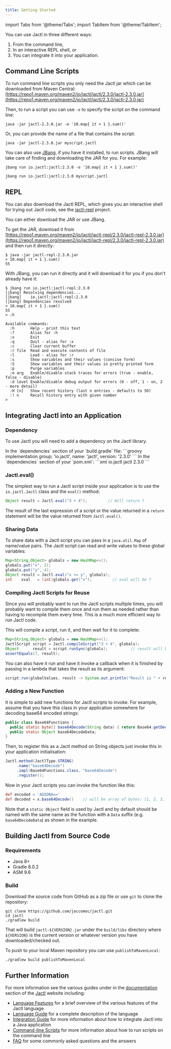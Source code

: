 ```yaml
---
title: Getting Started
---
```


import Tabs from '@theme/Tabs';
import TabItem from '@theme/TabItem';

You can use Jactl in three different ways:
1. From the command line,
2. In an interactive REPL shell, or
3. You can integrate it into your application.

## Command Line Scripts

To run command line scripts you only need the Jactl jar which can be downloaded from Maven Central:
[https://repo1.maven.org/maven2/io/jactl/jactl/2.3.0/jactl-2.3.0.jar](https://repo1.maven.org/maven2/io/jactl/jactl/2.3.0/jactl-2.3.0.jar)

Then, to run a script you can use `-e` to specify the script on the command line:
```shell
java -jar jactl-2.3.0.jar -e '10.map{ it + 1 }.sum()'
```
Or, you can provide the name of a file that contains the script:
```shell
java -jar jactl-2.3.0.jar myscript.jactl
```

You can also use [JBang](https://www.jbang.dev/), if you have it installed, to run scripts.
JBang will take care of finding and downloading the JAR for you.
For example:
```shell
jbang run io.jactl:jactl:2.3.0 -e '10.map{ it + 1 }.sum()'
```

```shell
jbang run io.jactl:jactl:2.3.0 myscript.jactl
```

## REPL

You can also download the Jactl REPL, which gives you an interactive shell for trying out Jactl code, see the
[jactl-repl](https://github.com/jaccomoc/jactl-repl) project.

You can either download the JAR or use JBang.

To get the JAR, download it from [https://repo1.maven.org/maven2/io/jactl/jactl-repl/2.3.0/jactl-repl-2.3.0.jar](https://repo1.maven.org/maven2/io/jactl/jactl-repl/2.3.0/jactl-repl-2.3.0.jar)
and then run it directly:
```shell
$ java -jar jactl-repl-2.3.0.jar
> 10.map{ it + 1 }.sum()
55
```

With JBang, you can run it directly and it will download it for you if you don't already have it:
```shell
$ jbang run io.jactl:jactl-repl:2.3.0
[jbang] Resolving dependencies...
[jbang]    io.jactl:jactl-repl:2.3.0
[jbang] Dependencies resolved
> 10.map{ it + 1 }.sum()
55
> :h

Available commands:
  :h       Help - print this text
  :?       Alias for :h
  :x       Exit
  :q       Quit - alias for :x
  :c       Clear current buffer
  :r file  Read and execute contents of file
  :l       Load - alias for :r
  :s       Show variables and their values (concise form)
  :S       Show variables and their values in pretty printed form
  :p       Purge variables
  :e arg   Enable/disable stack traces for errors (true - enable, false - disable)
  :d level Enable/disable debug output for errors (0 - off, 1 - on, 2 - more detail)
  :H [n]   Show recent history (last n entries - defaults to 50)
  :! n     Recall history entry with given number
>  
```

## Integrating Jactl into an Application

### Dependency

To use Jactl you will need to add a dependency on the Jactl library.

<Tabs>
<TabItem value="Gradle" label="Gradle" default>
In the `dependencies` section of your `build.gradle` file:
```groovy
implementation group: 'io.jactl', name: 'jactl', version: '2.3.0'
```
</TabItem>
<TabItem value="Maven" label="Maven">
In the `dependencies` section of your `pom.xml`:
```xml
<dependency>
 <groupId>io.jactl</groupId>
 <artifactId>jactl</artifactId>
 <version>2.3.0</version>
</dependency>
```
</TabItem>
</Tabs>

### Jactl.eval()

The simplest way to run a Jactl script inside your application is to use the `io.jactl.Jactl` class and the `eval()` method:
```java
Object result = Jactl.eval("3 + 4");         // Will return 7
```

The result of the last expression of a script or the value returned in a `return` statement
will be the value returned from `Jactl.eval()`.

### Sharing Data

To share data with a Jactl script you can pass in a `java.util.Map` of name/value pairs.
The Jactl script can read and write values to these global variables:
```java
Map<String,Object> globals = new HashMap<>();
globals.put("x", 3);
globals.put("y", 4);
Object result = Jactl.eval("x += y", globals);
int    xval   = (int)globals.get("x");         // xval will be 7 
```

### Compiling Jactl Scripts for Reuse

Since you will probably want to run the Jactl scripts multiple times, you will probably
want to compile them once and run them as needed rather than having to recompile them
every time.
This is a much more efficient way to run Jactl code.

This will compile a script, run it, and then wait for it to complete:
```java
Map<String,Object> globals = new HashMap<>();
JactlScript script = Jactl.compileScript("3 + 4", globals);
Object      result = script.runSync(globals);          // result will be 7
assertEquals(7, result);
```

You can also have it run and have it invoke a callback when it is finished by passing in a
lambda that takes the result as its argument:
```java
script.run(globalValues, result -> System.out.println("Result is " + result));
```

### Adding a New Function

It is simple to add new functions for Jactl scripts to invoke.
For example, assume that you have this class in your application somewhere for decoding base64
encoded strings:
```java
public class Base64Functions {
  public static byte[] base64Decode(String data) { return Base64.getDecoder().decode(data); }
  public static Object base64DecodeData;
}
```
Then, to register this as a Jactl method on String objects just invoke this in your application
initialisation:
```java
Jactl.method(JactlType.STRING)
     .name("base64Decode")
     .impl(Base64Functions.class, "base64Decode")
     .register();
```
Now in your Jactl scripts you can invoke the function like this:
```groovy
def encoded = 'AQIDBA=='
def decoded = x.base64Decode()    // will be array of bytes: [1, 2, 3, 4]
```

Note that a `static Object` field is used by Jactl and by default should be named with
the same name as the function with a `Data` suffix (e.g. `base64DecodeData`) as shown in the example.

## Building Jactl from Source Code

### Requirements

* Java 8+
* Gradle 8.0.2
* ASM 9.6

### Build

Download the source code from GitHub as a zip file or use `git` to clone the repository:
```shell
git clone https://github.com/jaccomoc/jactl.git
cd jactl
./gradlew build
```

That will build `jactl-${VERSION}.jar` under the `build/libs` directory where `${VERSION}` is the current version or
whatever version you have downloaded/checked out.

To push to your local Maven repository you can use `publishToMavenLocal`:
```shell
./gradlew build publishToMavenLocal
```

## Further Information

For more information see the various guides under in the [documentation](../docs/introduction) section
of the [Jactl](https://jactl.io) website including:
* [Language Features](language-features) for a brief overview of the various features of the Jactl language
* [Language Guide](language-guide/introduction) for a complete description of the language
* [Integration Guide](integration-guide/introduction) for more information about how to integrate Jactl into a Java application
* [Command-line Scripts](command-line-scripts) for more information about how to run scripts on the command line
* [FAQ](faq) for some commonly asked questions and the answers 
